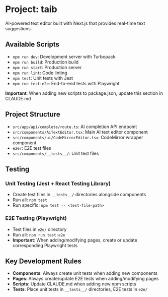 # Project: taib

AI-powered text editor built with Next.js that provides real-time text suggestions.

## Available Scripts

- `npm run dev`: Development server with Turbopack
- `npm run build`: Production build  
- `npm run start`: Production server
- `npm run lint`: Code linting
- `npm test`: Unit tests with Jest
- `npm run test:e2e`: End-to-end tests with Playwright

**Important**: When adding new scripts to package.json, update this section in CLAUDE.md

## Project Structure

- `src/app/api/complete/route.ts`: AI completion API endpoint
- `src/components/AiTextEditor.tsx`: Main AI text editor component
- `src/components/ui/CodeMirrorEditor.tsx`: CodeMirror wrapper component
- `e2e/`: E2E test files
- `src/components/__tests__/`: Unit test files

## Testing

### Unit Testing (Jest + React Testing Library)
- Create test files in `__tests__/` directories alongside components
- Run all: `npm test`
- Run specific: `npm test -- <test-file-path>`

### E2E Testing (Playwright) 
- Test files in `e2e/` directory
- Run all: `npm run test:e2e`
- **Important**: When adding/modifying pages, create or update corresponding Playwright tests

## Key Development Rules

- **Components**: Always create unit tests when adding new components
- **Pages**: Always create/update E2E tests when adding/modifying pages  
- **Scripts**: Update CLAUDE.md when adding new npm scripts
- **Tests**: Place unit tests in `__tests__/` directories, E2E tests in `e2e/`
